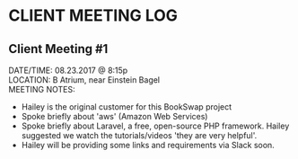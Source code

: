 # CLIENT MEETING LOG
## Client Meeting #1  
DATE/TIME: 08.23.2017 @ 8:15p  
LOCATION: B Atrium, near Einstein Bagel  
MEETING NOTES:  
* Hailey is the original customer for this BookSwap project
* Spoke briefly about 'aws' (Amazon Web Services)
* Spoke briefly about Laravel, a free, open-source PHP framework. Hailey suggested we watch the tutorials/videos 'they are very helpful'.
* Hailey will be providing some links and requirements via Slack soon. 